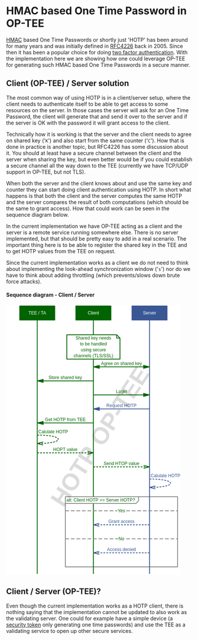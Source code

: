 # HMAC based One Time Password in OP-TEE
[HMAC] based One Time Passwords or shortly just 'HOTP' has been around for many
years and was initially defined in [RFC4226] back in 2005. Since then it has
been a popular choice for doing [two factor authentication]. With the
implementation here we are showing how one could leverage OP-TEE for generating
such HMAC based One Time Passwords in a secure manner.

## Client (OP-TEE) / Server solution
The most common way of using HOTP is in a client/server setup, where the client
needs to authenticate itself to be able to get access to some resources on the
server. In those cases the server will ask for an One Time Password, the client
will generate that and send it over to the server and if the server is OK with
the password it will grant access to the client.

Technically how it is working is that the server and the client needs to agree
on shared key ('`K`') and also start from the same counter ('`C`'). How that is
done in practice is another topic, but RFC4226 has some discussion about it. You
should at least have a secure channel between the client and the server when
sharing the key, but even better would be if you could establish a secure
channel all the way down to the TEE (currently we have TCP/UDP support in
OP-TEE, but not TLS).

When both the server and the client knows about and use the same key and
counter they can start doing client authentication using HOTP. In short what
happens is that both the client and the server computes the same HOTP and the
server compares the result of both computations (which should be the same to
grant access). How that could work can be seen in the sequence diagram below.

In the current implementation we have OP-TEE acting as a client and the server
is a remote service running somewhere else. There is no server implemented, but
that should be pretty easy to add in a real scenario. The important thing here
is to be able to register the shared key in the TEE and to get HOTP values from
the TEE on request.

Since the current implementation works as a client we do not need to think about
implementing the look-ahead synchronization window ('`s`') nor do we have to
think about adding throttling (which prevents/slows down brute force attacks).

#### Sequence diagram - Client / Server
![Client Server based HOTP using OP-TEE](img/sequence_diagram_01.png?raw=true "Client Server based HOTP using OP-TEE")

##  Client / Server (OP-TEE)?
Even though the current implementation works as a HOTP client, there is nothing
saying that the implementation cannot be updated to also work as the validating
server. One could for example have a simple device (a [security token] only
generating one time passwords) and use the TEE as a validating service to open
up other secure services.

[HMAC]: https://en.wikipedia.org/wiki/Hash-based_message_authentication_code
<!--- The link below to mscgen.js.org should be updated when regenerating the image -->
[link to sequence diagram]: https://mscgen.js.org/?lang=xu&msc=msc%20%7B%0A%20%20wordwraparcs%3Doff%2C%0A%20%20hscale%3D%220.95%22%2C%0A%20%20watermark%3D%22HOTP%20OP-TEE%20%22%3B%0A%0A%20%20tee%20%5Blabel%3D%22TEE%20%2F%20TA%22%2C%20linecolor%3D%22darkgreen%22%2C%20textcolor%3D%22white%22%2C%20textbgcolor%3D%22darkgreen%22%2C%20arclinecolor%3D%22darkgreen%22%2C%20arctextcolor%3D%22darkgreen%22%5D%2C%0A%20%20client%20%5Blabel%3D%22Client%22%2C%20linecolor%3D%22darkgreen%22%2C%20textcolor%3D%22white%22%2C%20textbgcolor%3D%22darkgreen%22%2C%20arclinecolor%3D%22darkgreen%22%2C%20arctextcolor%3D%22darkgreen%22%5D%2C%0A%20%20server%20%5Blabel%3D%22Server%22%2C%20linecolor%3D%22%233a5795%22%2C%20textcolor%3D%22white%22%2C%20textbgcolor%3D%22%233a5795%22%2C%20arclinecolor%3D%22%233a5795%22%2C%20arctextcolor%3D%22%233a5795%22%5D%3B%0A%20%20%0A%20%20client%20note%20client%20%5Blabel%3D%22Shared%20key%20needs%5Cnto%20be%20handled%5Cnusing%20secure%5Cnchannels%20(TLS%2FSSL)%22%5D%3B%0A%20%20client%20%3C%3D%3E%20server%20%5Blabel%3D%22Agree%20on%20shared%20key%22%5D%3B%0A%20%20client%20%3D%3E%20tee%20%5Blabel%3D%22Store%20shared%20key%22%5D%3B%0A%20%20client%20%3D%3E%20server%20%5Blabel%3D%22Login%22%5D%3B%0A%20%20server%20%3D%3E%20client%20%5Blabel%3D%22Request%20HOTP%22%5D%3B%0A%20%20client%20%3D%3E%20tee%20%5Blabel%3D%22Get%20HOTP%20from%20TEE%22%5D%3B%0A%20%20tee%20%3E%3E%20tee%20%5Blabel%3D%22Calulate%20HOTP%22%5D%3B%0A%20%20tee%20%3E%3E%20client%20%5Blabel%3D%22HOPT%20value%22%5D%3B%0A%20%20client%20%3E%3E%20server%20%5Blabel%3D%22Send%20HTOP%20value%22%5D%3B%0A%20%20server%20%3E%3E%20server%20%5Blabel%3D%22Calulate%20HOTP%20locally%22%5D%3B%0A%20%20client%20alt%20server%20%5Blabel%3D%22Client%20HOTP%20%3D%3D%20Server%20HOTP%3F%22%2C%20linecolor%3D%22grey%22%2C%20textbgcolor%3D%22white%22%5D%20%7B%0A%20%20%09%0A%20%20%20%20---%20%5Blabel%3D%22Yes%22%2C%20linecolor%3Dgrey%2C%20textbgcolor%3Dwhite%5D%3B%0A%20%20%20%20server%20%3E%3E%20client%20%5Blabel%3D%22Grant%20access%22%5D%3B%0A%20%20%20%20%0A%20%20%20%20---%20%5Blabel%3D%22No%22%2C%20linecolor%3Dgrey%2C%20textbgcolor%3Dwhite%5D%3B%0A%20%20%20%20server%20%3E%3E%20client%20%5Blabel%3D%22Access%20denied%22%5D%3B%0A%20%20%7D%3B%0A%7D
[RFC4226]: https://www.ietf.org/rfc/rfc4226.txt
[security token]: https://en.wikipedia.org/wiki/Security_token
[two factor authentication]: https://en.wikipedia.org/wiki/Multi-factor_authentication
